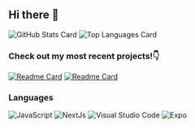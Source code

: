 ## Hi there 👋


![GitHub Stats Card](https://github-readme-stats-sandy-sigma.vercel.app/api?username=neematoto&hide=contribs&show_icons=true&theme=tokyonight) ![Top Languages Card](https://github-readme-stats-sandy-sigma.vercel.app/api/top-langs/?username=neematoto&layout=compact&theme=tokyonight)

### Check out my most recent projects!👇
[![Readme Card](https://github-readme-stats-sandy-sigma.vercel.app/api/pin/?username=neematoto&repo=radiant-skies)](https://github.com/NeemaToto/radiant-skies.git)
[![Readme Card](https://github-readme-stats-sandy-sigma.vercel.app/api/pin/?username=neematoto&repo=BeatBlendr)](https://github.com/NeemaToto/BeatBlendr.git)

### Languages
<img alt="JavaScript" src="https://img.shields.io/badge/javascript%20-7d7328?style=for-the-badge&logo=Javascript">
<img alt="NextJs" src="https://img.shields.io/badge/Next.js%20-171717?style=for-the-badge&logo=Next.js">
<img alt="Visual Studio Code" src="https://img.shields.io/badge/Visual%20Studio%20Code%20-3a86ff?style=for-the-badge&logo=visualstudiocode">
<img alt="Expo" src="https://img.shields.io/badge/Expo%20-3a86ff?style=for-the-badge&logo=Expo">


<!--
**NeemaToto/NeemaToto** is a ✨ _special_ ✨ repository because its `README.md` (this file) appears on your GitHub profile.

Here are some ideas to get you started:

- 🔭 I’m currently working on ...
- 🌱 I’m currently learning ...
- 👯 I’m looking to collaborate on ...
- 🤔 I’m looking for help with ...
- 💬 Ask me about ...
- 📫 How to reach me: ...
- 😄 Pronouns: ...
- ⚡ Fun fact: ...
-->
